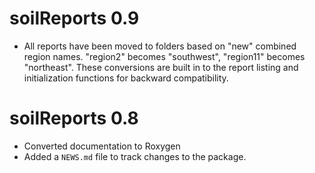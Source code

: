 # soilReports 0.9
* All reports have been moved to folders based on "new" combined region names. "region2" becomes "southwest", "region11" becomes "northeast". These conversions are built in to the report listing and initialization functions for backward compatibility.

# soilReports 0.8

* Converted documentation to Roxygen
* Added a `NEWS.md` file to track changes to the package.
